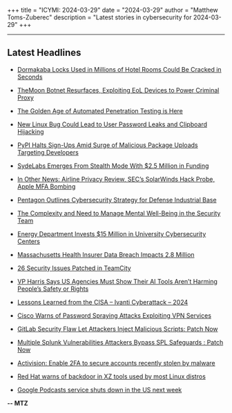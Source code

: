 +++
title = "ICYMI: 2024-03-29"
date = "2024-03-29"
author = "Matthew Toms-Zuberec"
description = "Latest stories in cybersecurity for 2024-03-29"
+++

---------------------------------------------------------------------------
## Latest Headlines
- [Dormakaba Locks Used in Millions of Hotel Rooms Could Be Cracked in Seconds](https://thehackernews.com/2024/03/dormakaba-locks-used-in-millions-of.html)

- [TheMoon Botnet Resurfaces, Exploiting EoL Devices to Power Criminal Proxy](https://thehackernews.com/2024/03/themoon-botnet-resurfaces-exploiting.html)

- [The Golden Age of Automated Penetration Testing is Here](https://thehackernews.com/2024/03/the-golden-age-of-automated-penetration.html)

- [New Linux Bug Could Lead to User Password Leaks and Clipboard Hijacking](https://thehackernews.com/2024/03/new-linux-bug-could-lead-to-user.html)

- [PyPI Halts Sign-Ups Amid Surge of Malicious Package Uploads Targeting Developers](https://thehackernews.com/2024/03/pypi-halts-sign-ups-amid-surge-of.html)

- [SydeLabs Emerges From Stealth Mode With $2.5 Million in Funding](https://www.securityweek.com/sydelabs-emerges-from-stealth-mode-with-2-5-million-in-funding/)

- [In Other News: Airline Privacy Review, SEC’s SolarWinds Hack Probe, Apple MFA Bombing](https://www.securityweek.com/in-other-news-airline-privacy-review-secs-solarwinds-hack-probe-apple-mfa-bombing/)

- [Pentagon Outlines Cybersecurity Strategy for Defense Industrial Base](https://www.securityweek.com/pentagon-outlines-cybersecurity-strategy-for-defense-industrial-base/)

- [The Complexity and Need to Manage Mental Well-Being in the Security Team](https://www.securityweek.com/the-complexity-and-need-to-manage-mental-well-being-in-the-security-team-a-how-to-guide/)

- [Energy Department Invests $15 Million in University Cybersecurity Centers](https://www.securityweek.com/energy-department-invests-15-million-in-university-cybersecurity-centers/)

- [Massachusetts Health Insurer Data Breach Impacts 2.8 Million](https://www.securityweek.com/massachusetts-health-insurer-data-breach-impacts-2-8-million/)

- [26 Security Issues Patched in TeamCity](https://www.securityweek.com/26-security-issues-patched-in-teamcity/)

- [VP Harris Says US Agencies Must Show Their AI Tools Aren’t Harming People’s Safety or Rights](https://www.securityweek.com/vp-harris-says-us-agencies-must-show-their-ai-tools-arent-harming-peoples-safety-or-rights/)

- [Lessons Learned from the CISA – Ivanti Cyberattack – 2024](https://cybersecuritynews.com/lessons-learned-from-the-cisa-ivanti-cyberattack-2024/)

- [Cisco Warns of Password Spraying Attacks Exploiting VPN Services](https://cybersecuritynews.com/password-spraying-exploiting-vpn-services/)

- [GitLab Security Flaw Let Attackers Inject Malicious Scripts: Patch Now](https://cybersecuritynews.com/gitlab-security-flaw-malicious-scripts/)

- [Multiple Splunk Vulnerabilities Attackers Bypass SPL Safeguards : Patch Now](https://cybersecuritynews.com/splunk-vulnerabilities-spl-safeguards/)

- [Activision: Enable 2FA to secure accounts recently stolen by malware](https://www.bleepingcomputer.com/news/security/activision-enable-2fa-to-secure-accounts-recently-stolen-by-malware/)

- [Red Hat warns of backdoor in XZ tools used by most Linux distros](https://www.bleepingcomputer.com/news/security/red-hat-warns-of-backdoor-in-xz-tools-used-by-most-linux-distros/)

- [Google Podcasts service shuts down in the US next week](https://www.bleepingcomputer.com/news/google/google-podcasts-service-shuts-down-in-the-us-next-week/)

**-- MTZ**